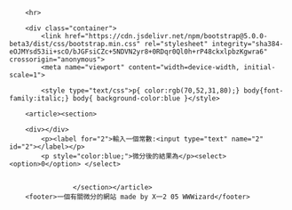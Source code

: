 
<html>
    <head>
	     <title>有關微分的網站</title>
	 	 <style type="text/css">
	 	 	.h1_class{
	 	 		color:red;
	 	 	}
	 	 </style>
    </head>

    	
    	<hr>
  
        <div class="container">
        	<link href="https://cdn.jsdelivr.net/npm/bootstrap@5.0.0-beta3/dist/css/bootstrap.min.css" rel="stylesheet" integrity="sha384-eOJMYsd53ii+scO/bJGFsiCZc+5NDVN2yr8+0RDqr0Ql0h+rP48ckxlpbzKgwra6" crossorigin="anonymous">
        	<meta name="viewport" content="width=device-width, initial-scale=1">

        	<style type="text/css">p{ color:rgb(70,52,31,80);} body{font-family:italic;} body{ background-color:blue }</style>

        <article><section>

        <div></div>    
            <p><label for="2">輸入一個常數:<input type="text" name="2" id="2"></label></p>
            <p style="color:blue;">微分後的結果為</p><select><option>0</option> </select>


        	        </section></article>
        <footer>一個有關微分的網站 made by X一2 05 WWWizard</footer>
